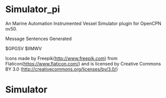 # Simulator_pi
An Marine Automation Instrumented Vessel Simulator plugin for OpenCPN ov50. 

Message Sentences Generated

$GPGSV
$IIMWV



Icons made by Freepik(http://www.freepik.com) from Flaticon(https://www.flaticon.com/) and is licensed by Creative Commons BY 3.0 (http://creativecommons.org/licenses/by/3.0/)
# Simulator
